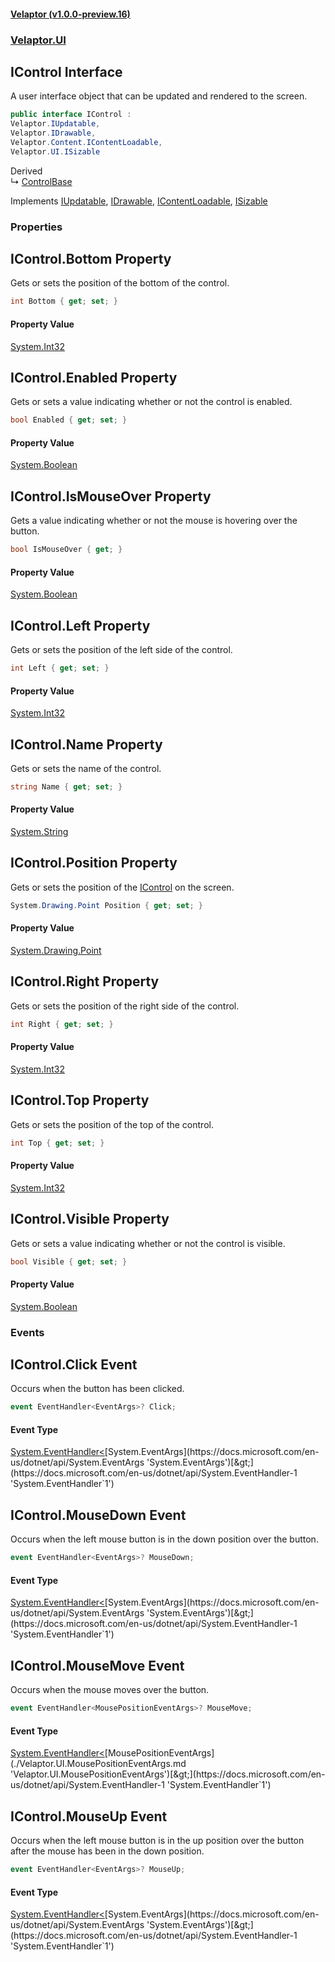 #### [Velaptor (v1.0.0-preview.16)](./namespaces.md 'Velaptor Namespaces')
### [Velaptor.UI](./Velaptor.UI.md 'Velaptor.UI')

## IControl Interface

A user interface object that can be updated and rendered to the screen.

```csharp
public interface IControl :
Velaptor.IUpdatable,
Velaptor.IDrawable,
Velaptor.Content.IContentLoadable,
Velaptor.UI.ISizable
```

Derived  
&#8627; [ControlBase](./Velaptor.UI.ControlBase.md 'Velaptor.UI.ControlBase')

Implements [IUpdatable](./Velaptor.IUpdatable.md 'Velaptor.IUpdatable'), [IDrawable](./Velaptor.IDrawable.md 'Velaptor.IDrawable'), [IContentLoadable](./Velaptor.Content.IContentLoadable.md 'Velaptor.Content.IContentLoadable'), [ISizable](./Velaptor.UI.ISizable.md 'Velaptor.UI.ISizable')
### Properties

<a name='Velaptor.UI.IControl.Bottom'></a>

## IControl.Bottom Property

Gets or sets the position of the bottom of the control.

```csharp
int Bottom { get; set; }
```

#### Property Value
[System.Int32](https://docs.microsoft.com/en-us/dotnet/api/System.Int32 'System.Int32')

<a name='Velaptor.UI.IControl.Enabled'></a>

## IControl.Enabled Property

Gets or sets a value indicating whether or not the control is enabled.

```csharp
bool Enabled { get; set; }
```

#### Property Value
[System.Boolean](https://docs.microsoft.com/en-us/dotnet/api/System.Boolean 'System.Boolean')

<a name='Velaptor.UI.IControl.IsMouseOver'></a>

## IControl.IsMouseOver Property

Gets a value indicating whether or not the mouse is hovering over the button.

```csharp
bool IsMouseOver { get; }
```

#### Property Value
[System.Boolean](https://docs.microsoft.com/en-us/dotnet/api/System.Boolean 'System.Boolean')

<a name='Velaptor.UI.IControl.Left'></a>

## IControl.Left Property

Gets or sets the position of the left side of the control.

```csharp
int Left { get; set; }
```

#### Property Value
[System.Int32](https://docs.microsoft.com/en-us/dotnet/api/System.Int32 'System.Int32')

<a name='Velaptor.UI.IControl.Name'></a>

## IControl.Name Property

Gets or sets the name of the control.

```csharp
string Name { get; set; }
```

#### Property Value
[System.String](https://docs.microsoft.com/en-us/dotnet/api/System.String 'System.String')

<a name='Velaptor.UI.IControl.Position'></a>

## IControl.Position Property

Gets or sets the position of the [IControl](./Velaptor.UI.IControl.md 'Velaptor.UI.IControl') on the screen.

```csharp
System.Drawing.Point Position { get; set; }
```

#### Property Value
[System.Drawing.Point](https://docs.microsoft.com/en-us/dotnet/api/System.Drawing.Point 'System.Drawing.Point')

<a name='Velaptor.UI.IControl.Right'></a>

## IControl.Right Property

Gets or sets the position of the right side of the control.

```csharp
int Right { get; set; }
```

#### Property Value
[System.Int32](https://docs.microsoft.com/en-us/dotnet/api/System.Int32 'System.Int32')

<a name='Velaptor.UI.IControl.Top'></a>

## IControl.Top Property

Gets or sets the position of the top of the control.

```csharp
int Top { get; set; }
```

#### Property Value
[System.Int32](https://docs.microsoft.com/en-us/dotnet/api/System.Int32 'System.Int32')

<a name='Velaptor.UI.IControl.Visible'></a>

## IControl.Visible Property

Gets or sets a value indicating whether or not the control is visible.

```csharp
bool Visible { get; set; }
```

#### Property Value
[System.Boolean](https://docs.microsoft.com/en-us/dotnet/api/System.Boolean 'System.Boolean')
### Events

<a name='Velaptor.UI.IControl.Click'></a>

## IControl.Click Event

Occurs when the button has been clicked.

```csharp
event EventHandler<EventArgs>? Click;
```

#### Event Type
[System.EventHandler&lt;](https://docs.microsoft.com/en-us/dotnet/api/System.EventHandler-1 'System.EventHandler`1')[System.EventArgs](https://docs.microsoft.com/en-us/dotnet/api/System.EventArgs 'System.EventArgs')[&gt;](https://docs.microsoft.com/en-us/dotnet/api/System.EventHandler-1 'System.EventHandler`1')

<a name='Velaptor.UI.IControl.MouseDown'></a>

## IControl.MouseDown Event

Occurs when the left mouse button is in the down position over the button.

```csharp
event EventHandler<EventArgs>? MouseDown;
```

#### Event Type
[System.EventHandler&lt;](https://docs.microsoft.com/en-us/dotnet/api/System.EventHandler-1 'System.EventHandler`1')[System.EventArgs](https://docs.microsoft.com/en-us/dotnet/api/System.EventArgs 'System.EventArgs')[&gt;](https://docs.microsoft.com/en-us/dotnet/api/System.EventHandler-1 'System.EventHandler`1')

<a name='Velaptor.UI.IControl.MouseMove'></a>

## IControl.MouseMove Event

Occurs when the mouse moves over the button.

```csharp
event EventHandler<MousePositionEventArgs>? MouseMove;
```

#### Event Type
[System.EventHandler&lt;](https://docs.microsoft.com/en-us/dotnet/api/System.EventHandler-1 'System.EventHandler`1')[MousePositionEventArgs](./Velaptor.UI.MousePositionEventArgs.md 'Velaptor.UI.MousePositionEventArgs')[&gt;](https://docs.microsoft.com/en-us/dotnet/api/System.EventHandler-1 'System.EventHandler`1')

<a name='Velaptor.UI.IControl.MouseUp'></a>

## IControl.MouseUp Event

Occurs when the left mouse button is in the up position over the button  
after the mouse has been in the down position.

```csharp
event EventHandler<EventArgs>? MouseUp;
```

#### Event Type
[System.EventHandler&lt;](https://docs.microsoft.com/en-us/dotnet/api/System.EventHandler-1 'System.EventHandler`1')[System.EventArgs](https://docs.microsoft.com/en-us/dotnet/api/System.EventArgs 'System.EventArgs')[&gt;](https://docs.microsoft.com/en-us/dotnet/api/System.EventHandler-1 'System.EventHandler`1')